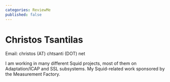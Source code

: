 ```yaml
---
categories: ReviewMe
published: false
---
```

# Christos Tsantilas

Email: christos (AT) chtsanti (DOT) net

I am working in many different Squid projects, most of them on
Adaptation/ICAP and SSL subsystems. My Squid-related work sponsored by
the Measurement Factory.

